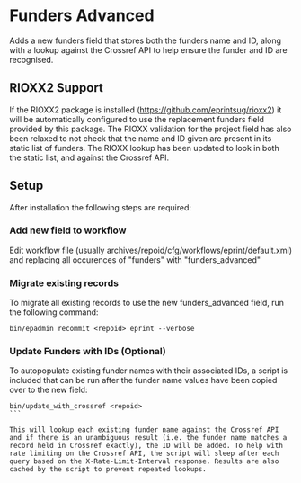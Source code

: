 # Funders Advanced #

Adds a new funders field that stores both the funders name and ID, along with a lookup against the Crossref API to help ensure the funder and ID are recognised.

## RIOXX2 Support ##

If the RIOXX2 package is installed (https://github.com/eprintsug/rioxx2) it will be automatically configured to use the replacement funders field provided by this package. The RIOXX validation for the project field has also been relaxed to not check that the name and ID given are present in its static list of funders. The RIOXX lookup has been updated to look in both the static list, and against the Crossref API.

## Setup ##

After installation the following steps are required:

### Add new field to workflow ###

Edit workflow file (usually archives/repoid/cfg/workflows/eprint/default.xml) and replacing all occurences of "funders" with "funders_advanced"

### Migrate existing records ###

To migrate all existing records to use the new funders_advanced field, run the following command:

````
bin/epadmin recommit <repoid> eprint --verbose
````

### Update Funders with IDs (Optional) ###
To autopopulate existing funder names with their associated IDs, a script is included that can be run after the funder name values have been copied over to the new field:

````
bin/update_with_crossref <repoid>
```

This will lookup each existing funder name against the Crossref API and if there is an unambiguous result (i.e. the funder name matches a record held in Crossref exactly), the ID will be added. To help with rate limiting on the Crossref API, the script will sleep after each query based on the X-Rate-Limit-Interval response. Results are also cached by the script to prevent repeated lookups.
